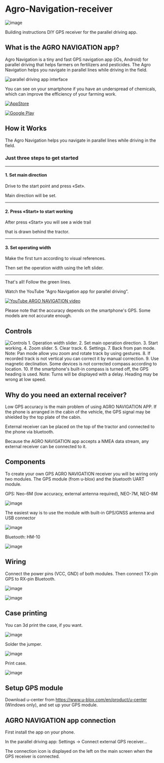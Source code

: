 # Agro-Navigation-receiver

![image](https://user-images.githubusercontent.com/54446451/192328353-de5d13e1-79c2-46a0-b84a-97f5fcf3eff6.png)

Building instructions DIY GPS receiver for the parallel driving app.


## What is the AGRO NAVIGATION app? 
Agro Navigation is a tiny and fast GPS navigation app (iOs, Android) for parallel driving that helps farmers on fertilizers and pesticides.
The Agro Navigation helps you navigate in parallel lines while driving in the field.

![parallel driving app interface](https://user-images.githubusercontent.com/54446451/192321951-3f21f5fd-f789-44fc-ab61-2b0535d08ef7.png)

You can see on your smartphone if you have an underspread of chemicals, which can improve the efficiency of your farming work.

[![AppStore](https://user-images.githubusercontent.com/54446451/159944768-9d67f01b-6657-4abf-8b83-6af861813203.png)](https://apps.apple.com/ru/app/agro-navigation/id1625258870)

[![Google Play](https://user-images.githubusercontent.com/54446451/159944833-5c906f5f-61c7-4b45-8715-b167915c0620.png)](https://play.google.com/store/apps/details?id=com.shlyagin.parallel_driving)

## How it Works

The Agro Navigation helps you navigate in parallel lines while driving in the field.

### Just three steps to get started

---

#### 1. Set main direction

   Drive to the start point and press «Set».

   Main direction will be set.
   
---

#### 2. Press «Start» to start working

   After press «Start» you will see a wide trail

   that is drawn behind the tractor.
   
---

#### 3. Set operating width

   Make the first turn according to visual references.

   Then set the operation width using the left slider.
   
---

That's all! Follow the green lines.

Watch the YouTube “Agro Navigation app for parallel driving”.

[![YouTube ARGO NAVIGATION video](http://img.youtube.com/vi/I6HTStWH_PI/0.jpg)](http://www.youtube.com/watch?v=I6HTStWH_PI)

Please note that the accuracy depends on the smartphone's GPS. Some models are not accurate enough.

## Сontrols

![Controls 1. Operation width slider.
2. Set main operation direction.
3. Start working.
4. Zoom slider.
5. Clear track.
6. Settings.
7. Back from pan mode.
Note:
Pan mode allow you zoom and rotate track by using gestures.
8. If recorded track is not vertical you can correct it by manual correction.
9. Use magnetic declination. Some devices is not corrected compass according to location.
10.  If the smartphone's built-in compass is turned off, the GPS heading is used.
Note:
Turns will be displayed with a delay.
Heading may be wrong at low speed.](https://user-images.githubusercontent.com/54446451/192325605-54100f03-de39-486c-af4d-93c52a3b2c1c.png)


## Why do you need an external receiver?

Low GPS accuracy is the main problem of using AGRO NAVIGATION APP. If the phone is arranged in the cabin of the vehicle, the GPS signal may be shielded by the top plate of the cabin.

External receiver can be placed on the top of the tractor and connected to the phone via bluetooth.

Because the AGRO NAVIGATION app accepts a NMEA data stream, any external receiver can be connected to it.

## Components

To create your own GPS AGRO NAVIGATION receiver you will be wiring only two modules. The GPS module (from u-blox) and the bluetooth UART module.

GPS: Neo-6M (low accuracy, external antenna required), NEO-7M, NEO-8M

![image](https://user-images.githubusercontent.com/54446451/192331144-a0ec966c-a7f0-4a36-98e2-09ca9ee466da.png)

The easiest way is to use the module with built-in GPS/GNSS antenna and USB connector

![image](https://user-images.githubusercontent.com/54446451/192331362-aef31ed4-a5da-4fb3-861a-ec3518bad729.png)

Bluetooth: HM-10

![image](https://user-images.githubusercontent.com/54446451/192330582-9fdb2f72-698b-43bb-b2df-02b6ece3b08c.png)

## Wiring

Connect the power pins (VCC, GND) of both modules. Then connect TX-pin GPS to RX-pin Bluetooth.

![image](https://user-images.githubusercontent.com/54446451/192331728-f2b793fa-9cbb-43ba-8480-3eb963aa0504.png)

![image](https://user-images.githubusercontent.com/54446451/192331898-ed50d8ad-1472-4218-9e6c-7da237a900ab.png)

## Case printing

You can 3d print the case, if you want.

![image](https://user-images.githubusercontent.com/54446451/192332293-ef468b10-6526-4c64-99ac-65d437ed8901.png)

Solder the jumper.

![image](https://user-images.githubusercontent.com/54446451/192332680-483529e2-ad33-4674-af27-58dda2daa0f5.png)

Print case.

![image](https://user-images.githubusercontent.com/54446451/192332779-a4e65086-50dc-459f-b07a-9ecf0b83bb04.png)





## Setup GPS module

Download u-center from https://www.u-blox.com/en/product/u-center (Windows only), and set up your GPS module.

## AGRO NAVIGATION app connection

First install the app on your phone.

In the parallel driving app: Settings -> Connect external GPS receiver… 

The connection icon is displayed on the left on the main screen when the GPS receiver is connected.
